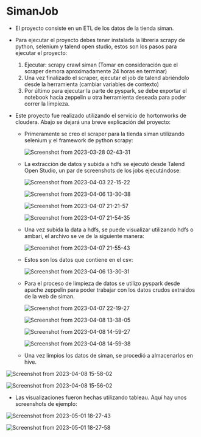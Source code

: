 # SimanJob

- El proyecto consiste en un ETL de los datos de la tienda siman.

- Para ejecutar el proyecto debes tener instalada la libreria scrapy de python, selenium y talend open studio, estos son los pasos para ejecutar el proyecto:

  1. Ejecutar: scrapy crawl siman (Tomar en consideración que el scraper demora aproximadamente 24 horas en terminar)
  2. Una vez finalizado el scraper, ejecutar el job de talend abriéndolo desde la herramienta (cambiar variables de contexto)
  3. Por último para ejecutar la parte de pyspark, se debe exportar el notebook hacía zeppelin u otra herramienta deseada para poder correr la limpieza.
  
- Este proyecto fue realizado utilizando el servicio de hortonworks de cloudera. Abajo se dejará una breve explicación del proyecto:

  - Primeramente se creo el scraper para la tienda siman utilizando selenium y el framework de python scrapy:
  
    ![Screenshot from 2023-03-28 02-43-31](https://user-images.githubusercontent.com/61527863/235328686-586a0104-1de0-40cc-9407-c25e9a9128ae.png)
    
  - La extracción de datos y subida a hdfs se ejecutó desde Talend Open Studio, un par de screenshots de los jobs ejecutándose:
  
    ![Screenshot from 2023-04-03 22-15-22](https://user-images.githubusercontent.com/61527863/235328700-e66b153e-5045-4993-b53b-9e988a5d602a.png)
    
    ![Screenshot from 2023-04-06 13-30-38](https://user-images.githubusercontent.com/61527863/235328717-e271e2ba-a5b7-4c11-8846-33bb4aee46eb.png)

    ![Screenshot from 2023-04-07 21-21-57](https://user-images.githubusercontent.com/61527863/235328729-fa6f7378-f1be-456f-ad97-b2716eb0bb04.png)

    ![Screenshot from 2023-04-07 21-54-35](https://user-images.githubusercontent.com/61527863/235328736-d62b96d5-3038-487e-b854-77c9b9b76e3f.png)

  - Una vez subida la data a hdfs, se puede visualizar utilizando hdfs o ambari, el archivo se ve de la siguiente manera:
  
    ![Screenshot from 2023-04-07 21-55-43](https://user-images.githubusercontent.com/61527863/235328777-a9c21924-030b-43fc-ab89-6e718f7ac71a.png)
    
  - Estos son los datos que contiene en el csv:
  
    ![Screenshot from 2023-04-06 13-30-31](https://user-images.githubusercontent.com/61527863/235328788-f9d1f50c-0acd-4fac-a9be-88b9b7c541c4.png)

  - Para el proceso de limpieza de datos se utilizo pyspark desde apache zeppelin para poder trabajar con los datos crudos extraidos de la web de siman.
  
    ![Screenshot from 2023-04-07 22-19-27](https://user-images.githubusercontent.com/61527863/235328822-3bb22b86-d3b3-4ebf-976b-cddb33967dae.png)
    
    ![Screenshot from 2023-04-08 13-38-05](https://user-images.githubusercontent.com/61527863/235328823-1fdb57f4-fa80-498f-a32e-fb37bf1a83f7.png)
    
    ![Screenshot from 2023-04-08 14-59-27](https://user-images.githubusercontent.com/61527863/235328825-22cbd863-90c6-4223-b8ea-ecf1b96949d6.png)
    
    ![Screenshot from 2023-04-08 14-59-38](https://user-images.githubusercontent.com/61527863/235328826-2f07ff53-3e78-48ae-b0de-97f06151d6fb.png)
    
  - Una vez limpios los datos de siman, se procedió a almacenarlos en hive.
    
![Screenshot from 2023-04-08 15-58-02](https://user-images.githubusercontent.com/61527863/235328902-74275c79-9cee-4df4-a86f-2bdf04dd0a55.png)

![Screenshot from 2023-04-08 15-56-02](https://user-images.githubusercontent.com/61527863/235328904-06e868e6-e766-474b-acf9-d19193f8502c.png)

  - Las visualizaciones fueron hechas utilizando tableau. Aquí hay unos screenshots de ejemplo:
  
  ![Screenshot from 2023-05-01 18-27-43](https://user-images.githubusercontent.com/61527863/235554704-26ba30c8-db15-4d17-992b-bd1934253a80.png)

![Screenshot from 2023-05-01 18-27-58](https://user-images.githubusercontent.com/61527863/235554734-dce3f890-61eb-40e3-a82e-daad9d228228.png)
